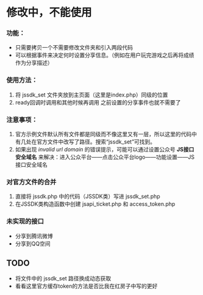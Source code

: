 # 修改中，不能使用

### 功能：
* 只需要拷贝一个不需要修改文件夹和引入两段代码
* 可以根据事件来决定何时设置分享信息。（例如在用户玩完游戏之后再将成绩作为分享描述）

### 使用方法：
1. 将 jssdk_set 文件夹放到主页面（这里是index.php）同级的位置
2. ready回调时调用和其他时候再调用  之前设置的分享事件也就不需要了

### 注意事项：
1. 官方示例文件默认所有文件都是同级而不像这里又有一层，所以这里的代码中有几处在官方文件中改写了路径。搜索“jssdk_set”可找到。
2. 如果出现 *invalid url domain* 的错误提示，可能可以通过设置公众号 **JS接口安全域名** 来解决：进入公众平台——点击公众平台logo——功能设置——JS接口安全域名 

### 对官方文件的合并
1. 直接将 jssdk.php 中的代码（JSSDK类）写进 jssdk_set.php
2. 在JSSDK类构造函数中创建 jsapi_ticket.php 和 access_token.php

### 未实现的接口

* 分享到腾讯微博
* 分享到QQ空间

## TODO
* 将文件中的 jssdk_set 路径换成动态获取
* 看看这里官方缓存token的方法是否比我在红房子中写的更好